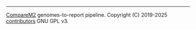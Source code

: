 
---

[CompareM2](https://github.com/cmkobel/comparem2) genomes-to-report pipeline. Copyright (C) 2019-2025 [contributors](https://comparem2.readthedocs.io/en/latest/82%20contributors/) GNU GPL v3.


